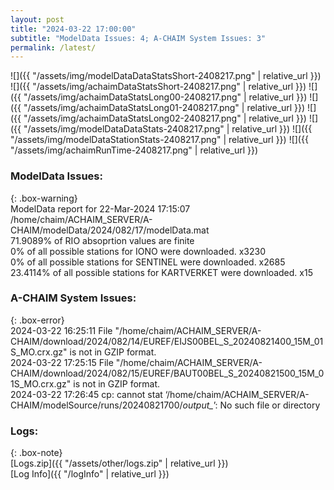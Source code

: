 ```yaml
---
layout: post
title: "2024-03-22 17:00:00"
subtitle: "ModelData Issues: 4; A-CHAIM System Issues: 3"
permalink: /latest/
---
```


![]({{ "/assets/img/modelDataDataStatsShort-2408217.png" | relative_url }})
![]({{ "/assets/img/achaimDataStatsShort-2408217.png" | relative_url }})
![]({{ "/assets/img/achaimDataStatsLong00-2408217.png" | relative_url }})
![]({{ "/assets/img/achaimDataStatsLong01-2408217.png" | relative_url }})
![]({{ "/assets/img/achaimDataStatsLong02-2408217.png" | relative_url }})
![]({{ "/assets/img/modelDataDataStats-2408217.png" | relative_url }})
![]({{ "/assets/img/modelDataStationStats-2408217.png" | relative_url }})
![]({{ "/assets/img/achaimRunTime-2408217.png" | relative_url }})


### ModelData Issues:  
  
{: .box-warning}  
 ModelData report for 22-Mar-2024 17:15:07   
 /home/chaim/ACHAIM_SERVER/A-CHAIM/modelData/2024/082/17/modelData.mat   
 71.9089% of RIO absoprtion values are finite   
 0% of all possible stations for IONO were downloaded. x3230   
 0% of all possible stations for SENTINEL were downloaded. x2685   
 23.4114% of all possible stations for KARTVERKET were downloaded. x15   
  
### A-CHAIM System Issues:  
  
{: .box-error}  
2024-03-22 16:25:11 File "/home/chaim/ACHAIM_SERVER/A-CHAIM/download/2024/082/14/EUREF/EIJS00BEL_S_20240821400_15M_01S_MO.crx.gz" is not in GZIP format.  
2024-03-22 17:25:15 File "/home/chaim/ACHAIM_SERVER/A-CHAIM/download/2024/082/15/EUREF/BAUT00BEL_S_20240821500_15M_01S_MO.crx.gz" is not in GZIP format.  
2024-03-22 17:26:45 cp: cannot stat ‘/home/chaim/ACHAIM_SERVER/A-CHAIM/modelSource/runs/20240821700/*output_*’: No such file or directory  

### Logs:  
  
{: .box-note}  
[Logs.zip]({{ "/assets/other/logs.zip" | relative_url }})  
[Log Info]({{ "/logInfo" | relative_url }})  
